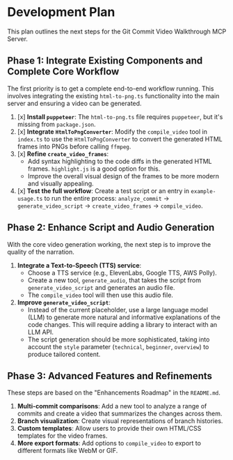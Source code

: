 # Development Plan

This plan outlines the next steps for the Git Commit Video Walkthrough MCP Server.

## Phase 1: Integrate Existing Components and Complete Core Workflow

The first priority is to get a complete end-to-end workflow running. This involves integrating the existing `html-to-png.ts` functionality into the main server and ensuring a video can be generated.

1.  [x] **Install `puppeteer`**: The `html-to-png.ts` file requires `puppeteer`, but it's missing from `package.json`.
2.  [x] **Integrate `HtmlToPngConverter`**: Modify the `compile_video` tool in `index.ts` to use the `HtmlToPngConverter` to convert the generated HTML frames into PNGs before calling `ffmpeg`.
3.  [x] **Refine `create_video_frames`**:
    *   Add syntax highlighting to the code diffs in the generated HTML frames. `highlight.js` is a good option for this.
    *   Improve the overall visual design of the frames to be more modern and visually appealing.
4.  [x] **Test the full workflow**: Create a test script or an entry in `example-usage.ts` to run the entire process: `analyze_commit` -> `generate_video_script` -> `create_video_frames` -> `compile_video`.

## Phase 2: Enhance Script and Audio Generation

With the core video generation working, the next step is to improve the quality of the narration.

1.  **Integrate a Text-to-Speech (TTS) service**:
    *   Choose a TTS service (e.g., ElevenLabs, Google TTS, AWS Polly).
    *   Create a new tool, `generate_audio`, that takes the script from `generate_video_script` and generates an audio file.
    *   The `compile_video` tool will then use this audio file.
2.  **Improve `generate_video_script`**:
    *   Instead of the current placeholder, use a large language model (LLM) to generate more natural and informative explanations of the code changes. This will require adding a library to interact with an LLM API.
    *   The script generation should be more sophisticated, taking into account the `style` parameter (`technical`, `beginner`, `overview`) to produce tailored content.

## Phase 3: Advanced Features and Refinements

These steps are based on the "Enhancements Roadmap" in the `README.md`.

1.  **Multi-commit comparisons**: Add a new tool to analyze a range of commits and create a video that summarizes the changes across them.
2.  **Branch visualization**: Create visual representations of branch histories.
3.  **Custom templates**: Allow users to provide their own HTML/CSS templates for the video frames.
4.  **More export formats**: Add options to `compile_video` to export to different formats like WebM or GIF.
